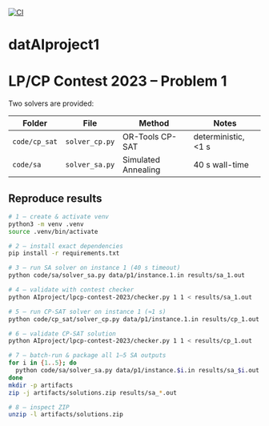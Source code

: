 [![CI](https://github.com/Mvestergaard94/datAIproject1/actions/workflows/ci.yml/badge.svg)](https://github.com/Mvestergaard94/datAIproject1/actions)

# datAIproject1

# LP/CP Contest 2023 – Problem 1

Two solvers are provided:

| Folder | File | Method | Notes |
|--------|------|--------|-------|
| `code/cp_sat` | `solver_cp.py` | OR-Tools CP-SAT | deterministic, <1 s |
| `code/sa`     | `solver_sa.py` | Simulated Annealing | 40 s wall-time |

## Reproduce results

```bash
# 1 — create & activate venv
python3 -m venv .venv
source .venv/bin/activate

# 2 — install exact dependencies
pip install -r requirements.txt

# 3 — run SA solver on instance 1 (40 s timeout)
python code/sa/solver_sa.py data/p1/instance.1.in results/sa_1.out

# 4 — validate with contest checker
python AIproject/lpcp-contest-2023/checker.py 1 1 < results/sa_1.out

# 5 — run CP-SAT solver on instance 1 (≈1 s)
python code/cp_sat/solver_cp.py data/p1/instance.1.in results/cp_1.out

# 6 — validate CP-SAT solution
python AIproject/lpcp-contest-2023/checker.py 1 1 < results/cp_1.out

# 7 — batch-run & package all 1–5 SA outputs
for i in {1..5}; do
  python code/sa/solver_sa.py data/p1/instance.$i.in results/sa_$i.out
done
mkdir -p artifacts
zip -j artifacts/solutions.zip results/sa_*.out

# 8 — inspect ZIP
unzip -l artifacts/solutions.zip
